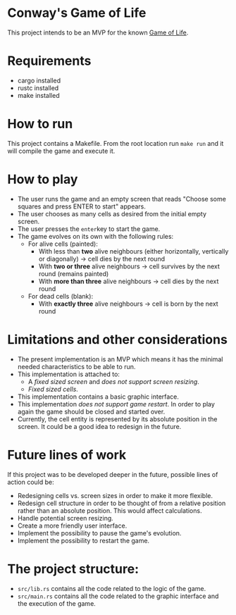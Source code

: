 # Conway's Game of Life
This project intends to be an MVP for the known [Game of Life](https://en.wikipedia.org/wiki/Conway%27s_Game_of_Life).

# Requirements
- cargo installed
- rustc installed
- make installed

# How to run
This project contains a Makefile. From the root location run `make run` and it will compile the game and execute it.

# How to play
- The user runs the game and an empty screen that reads "Choose some squares and press ENTER to start" appears.
- The user chooses as many cells as desired from the initial empty screen.
- The user presses the `enter`key to start the game.
- The game evolves on its own with the following rules:
    - For alive cells (painted):
        - With less than **two** alive neighbours (either horizontally, vertically or diagonally) -> cell dies by the next round
        - With **two or three** alive neighbours -> cell survives by the next round (remains painted)
        - With **more than three** alive neighbours -> cell dies by the next round
    - For dead cells (blank):
        - With **exactly three** alive neighbours -> cell is born by the next round

# Limitations and other considerations
- The present implementation is an MVP which means it has the minimal needed characteristics to be able to run.
- This implementation is attached to:
    - A _fixed sized screen_ and _does not support screen resizing_.
    - _Fixed sized cells_.
- This implementation contains a basic graphic interface.
- This implementation _does not support game restart_. In order to play again the game should be closed and started over.
- Currently, the cell entity is represented by its absolute position in the screen. It could be a good idea to redesign in the future.

# Future lines of work
If this project was to be developed deeper in the future, possible lines of action could be:
- Redesigning cells vs. screen sizes in order to make it more flexible.
- Redesign cell structure in order to be thought of from a relative position rather than an absolute position. This would affect calculations.
- Handle potential screen resizing.
- Create a more friendly user interface.
- Implement the possibility to pause the game's evolution.
- Implement the possibility to restart the game.

# The project structure:
- `src/lib.rs` contains all the code related to the logic of the game.
- `src/main.rs` contains all the code related to the graphic interface and the execution of the game.
